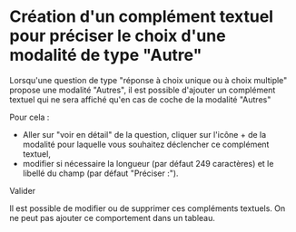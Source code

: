 # Création d'un complément textuel pour préciser le choix d'une modalité de type "Autre"

Lorsqu'une question de type "réponse à choix unique ou à choix multiple" propose une modalité "Autres", il est possible d'ajouter un complément textuel qui ne sera affiché qu'en cas de coche de la modalité "Autres"

Pour cela : 
- Aller sur "voir en détail" de la question, cliquer sur l'icône + de la modalité pour laquelle vous souhaitez déclencher ce complément textuel, 
- modifier si nécessaire la longueur (par défaut 249 caractères) et le libellé du champ (par défaut "Préciser :").

Valider

Il est possible de modifier ou de supprimer ces compléments textuels.
On ne peut pas ajouter ce comportement dans un tableau.
